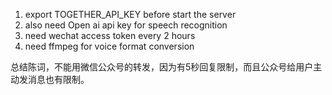 1. export TOGETHER_API_KEY before start the server 
2. also need Open ai api key for speech recognition 
3. need wechat access token every 2 hours
4. need ffmpeg for voice format conversion

总结陈词，不能用微信公众号的转发，因为有5秒回复限制，而且公众号给用户主动发消息也有限制。